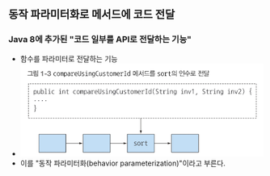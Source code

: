 ## 동작 파라미터화로 메서드에 코드 전달
### Java 8에 추가된 "코드 일부를 API로 전달하는 기능"
- 함수를 파라미터로 전달하는 기능
- ![img_1.png](img_1.png)
- 이를 "동작 파라미터화(behavior parameterization)"이라고 부른다.

